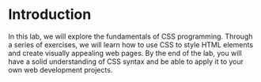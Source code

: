 # Introduction

In this lab, we will explore the fundamentals of CSS programming. Through a series of exercises, we will learn how to use CSS to style HTML elements and create visually appealing web pages. By the end of the lab, you will have a solid understanding of CSS syntax and be able to apply it to your own web development projects.
